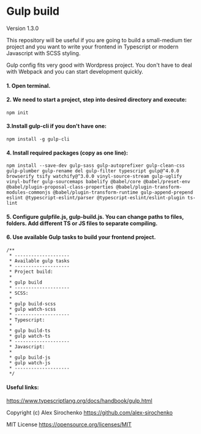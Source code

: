 # Gulp build

Version 1.3.0

This repository will be useful if you are going to build a small-medium tier project and you want to write your frontend in Typescript or modern Javascript with SCSS styling.

Gulp config fits very good with Wordpress project. You don't have to deal with Webpack and you can start development quickly.

#### 1. Open terminal.

#### 2. We need to start a project, step into desired directory and execute:
```
npm init
```

#### 3.Install gulp-cli if you don't have one:
```
npm install -g gulp-cli
```
#### 4. Install required packages (copy as one line):
```
npm install --save-dev gulp-sass gulp-autoprefixer gulp-clean-css gulp-plumber gulp-rename del gulp-filter typescript gulp@^4.0.0 browserify tsify watchify@^3.0.0 vinyl-source-stream gulp-uglify vinyl-buffer gulp-sourcemaps babelify @babel/core @babel/preset-env @babel/plugin-proposal-class-properties @babel/plugin-transform-modules-commonjs @babel/plugin-transform-runtime gulp-append-prepend eslint @typescript-eslint/parser @typescript-eslint/eslint-plugin ts-lint
```

#### 5. Configure gulpfile.js, gulp-build.js. You can change paths to files, folders. Add different TS or JS files to separate compiling.

#### 6. Use available Gulp tasks to build your frontend project.
```
/**
 * --------------------
 * Available gulp tasks
 * --------------------
 * Project build:
 *
 * gulp build
 * --------------------
 * SCSS:
 *
 * gulp build-scss
 * gulp watch-scss
 * --------------------
 * Typescript:
 *
 * gulp build-ts
 * gulp watch-ts
 * --------------------
 * Javascript:
 *
 * gulp build-js
 * gulp watch-js
 * --------------------
 */
 ```

#### Useful links:
https://www.typescriptlang.org/docs/handbook/gulp.html

Copyright (c) Alex Sirochenko https://github.com/alex-sirochenko

MIT License https://opensource.org/licenses/MIT